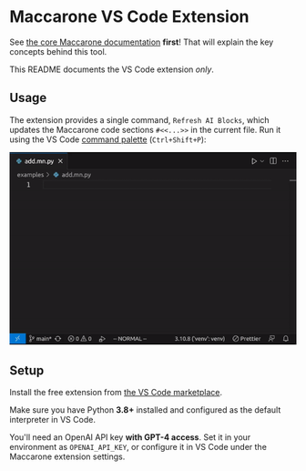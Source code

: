 Maccarone VS Code Extension
===========================

See [the core Maccarone documentation](https://github.com/bsilverthorn/maccarone) **first**! That will explain the key concepts behind this tool.

This README documents the VS Code extension _only_.

## Usage

The extension provides a single command, `Refresh AI Blocks`, which updates the Maccarone code sections `#<<...>>` in the current file. Run it using the VS Code [command palette](https://code.visualstudio.com/docs/getstarted/userinterface#_command-palette) (`Ctrl+Shift+P`):

![_screencap_](./images/screencap-20230629.gif)

## Setup

Install the free extension from [the VS Code marketplace](https://marketplace.visualstudio.com/items?itemName=maccarone.maccarone).

Make sure you have Python **3.8+** installed and configured as the default interpreter in VS Code.

You'll need an OpenAI API key **with GPT-4 access**. Set it in your environment as `OPENAI_API_KEY`, or configure it in VS Code under the Maccarone extension settings.
